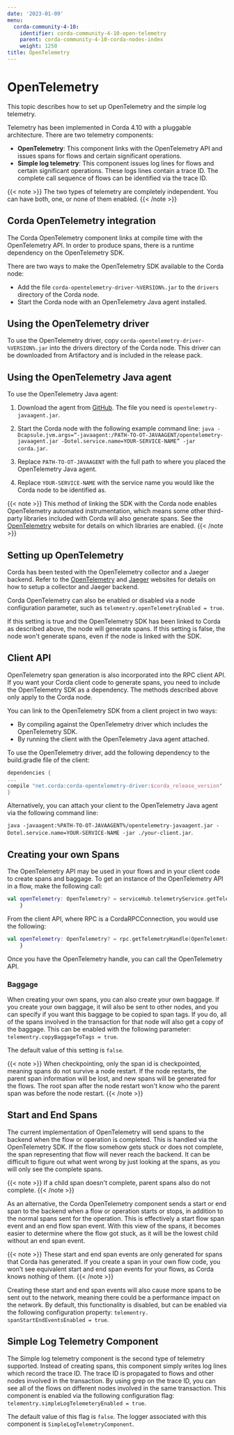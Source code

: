 ```yaml
---
date: '2023-01-09'
menu:
  corda-community-4-10:
    identifier: corda-community-4-10-open-telemetry
    parent: corda-community-4-10-corda-nodes-index
    weight: 1250
title: OpenTelemetry
---
```


# OpenTelemetry

This topic describes how to set up OpenTelemetry and the simple log telemetry.

Telemetry has been implemented in Corda 4.10 with a pluggable architecture. There are two telemetry components:

* **OpenTelemetry**: This component links with the OpenTelemetry API and issues spans for flows and certain significant operations.
* **Simple log telemetry**: This component issues log lines for flows and certain significant operations. These logs lines contain a trace ID. The complete call sequence of flows can be identified via the trace ID.

{{< note >}}
The two types of telemetry are completely independent. You can have both, one, or none of them enabled.
{{< /note >}}


## Corda OpenTelemetry integration

The Corda OpenTelemetry component links at compile time with the OpenTelemetry API. In order to produce spans, there is a runtime dependency on the OpenTelemetry SDK. 

There are two ways to make the OpenTelemetry SDK available to the Corda node:

* Add the file `corda-opentelemetry-driver-%VERSION%.jar` to the `drivers` directory of the Corda node.
* Start the Corda node with an OpenTelemetry Java agent installed.

## Using the OpenTelemetry driver

To use the OpenTelemetry driver, copy `corda-opentelemetry-driver-%VERSION%.jar` into the drivers directory of the Corda node. This driver can be downloaded from Artifactory and is included in the release pack.

## Using the OpenTelemetry Java agent

To use the OpenTelemetry Java agent:

1. Download the agent from [GitHub](https://github.com/open-telemetry/opentelemetry-java-instrumentation/releases). The file you need is `opentelemetry-javaagent.jar`.
2. Start the Corda node with the following example command line:
   `java -Dcapsule.jvm.args=“-javaagent:/PATH-TO-OT-JAVAAGENT/opentelemetry-javaagent.jar -Dotel.service.name=YOUR-SERVICE-NAME” -jar corda.jar`.
   
   
   
   
3. Replace `PATH-TO-OT-JAVAAGENT` with the full path to where you placed the OpenTelemetry Java agent.
4. Replace `YOUR-SERVICE-NAME` with the service name you would like the Corda node to be identified as.

{{< note >}}
This method of linking the SDK with the Corda node enables OpenTelemetry automated instrumentation, which means some other third-party libraries included with Corda will also generate spans. See the [OpenTelemetry](https://opentelemetry.io/docs/concepts/instrumenting-library/) website for details on which libraries are enabled.
{{< /note >}}


## Setting up OpenTelemetry

Corda has been tested with the OpenTelemetry collector and a Jaeger backend. Refer to the [OpenTelemetry](https://opentelemetry.io/docs/collector/) and [Jaeger](https://www.jaegertracing.io/) websites for details on how to setup a collector and Jaeger backend.

Corda OpenTelemetry can also be enabled or disabled via a node configuration parameter, such as `telementry.openTelemetryEnabled = true`.

If this setting is true and the OpenTelemetry SDK has been linked to Corda as described above, the node will generate spans. If this setting is false, the node won't generate spans, even if the node is linked with the SDK.

## Client API

OpenTelemetry span generation is also incorporated into the RPC client API. If you want your Corda client code to generate spans, you need to include the OpenTelemetry SDK as a dependency. The methods described above only apply to the Corda node. 

You can link to the OpenTelemetry SDK from a client project in two ways:

* By compiling against the OpenTelemetry driver which includes the OpenTelemetry SDK. 
* By running the client with the OpenTelemetry Java agent attached.

To use the OpenTelemetry driver, add the following dependency to the build.gradle file of the client:

```kotlin
dependencies {
...
compile "net.corda:corda-opentelemetry-driver:$corda_release_version"
}
``` 

Alternatively, you can attach your client to the OpenTelemetry Java agent via the following command line:

`java -javaagent:%PATH-TO-OT-JAVAAGENT%/opentelemetry-javaagent.jar -Dotel.service.name=YOUR-SERVICE-NAME -jar ./your-client.jar`.

## Creating your own Spans

The OpenTelemetry API may be used in your flows and in your client code to create spans and baggage. To get an instance of the OpenTelemetry API in a flow, make the following call:

```kotlin
val openTelemetry: OpenTelemetry? = serviceHub.telemetryService.getTelemetryHandle(OpenTelemetry::class.java)
    }
``` 

From the client API, where RPC is a CordaRPCConnection, you would use the following:

```kotlin
val openTelemetry: OpenTelemetry? = rpc.getTelemetryHandle(OpenTelemetry::class.java)
    }
``` 
Once you have the OpenTelemetry handle, you can call the OpenTelemetry API.

### Baggage 

When creating your own spans, you can also create your own baggage. If you create your own baggage, it will also be sent to other nodes, and you can specify if you want this baggage to be copied to span tags. If you do, all of the spans involved in the transaction for that node will also get a copy of the baggage. This can be enabled with the following parameter:
`telementry.copyBaggageToTags = true`.

The default value of this setting is `false`.

{{< note >}}
When checkpointing, only the span id is checkpointed, meaning spans do not survive a node restart. If the node restarts, the parent span information will be lost, and new spans will be generated for the flows. The root span after the node restart won't know who the parent span was before the node restart.
{{< /note >}}

## Start and End Spans

The current implementation of OpenTelemetry will send spans to the backend when the flow or operation is completed. This is handled via the OpenTelemetry SDK. If the flow somehow gets stuck or does not complete, the span representing that flow will never reach the backend. It can be difficult to figure out what went wrong by just looking at the spans, as you will only see the complete spans.

{{< note >}}
If a child span doesn't complete, parent spans also do not complete.
{{< /note >}}

As an alternative, the Corda OpenTelemetry component sends a start or end span to the backend when a flow or operation starts or stops, in addition to the normal spans sent for the operation. This is effectively a start flow span event and an end flow span event. With this view of the spans, it becomes easier to determine where the flow got stuck, as it will be the lowest child without an end span event. 

{{< note >}}
These start and end span events are only generated for spans that Corda has generated. If you create a span in your own flow code, you won’t see equivalent start and end span events for your flows, as Corda knows nothing of them.
{{< /note >}}

Creating these start and end span events will also cause more spans to be sent out to the network, meaning there could be a performance impact on the network. By default, this functionality is disabled, but can be enabled via the following configuration property:
`telementry. spanStartEndEventsEnabled = true`.

## Simple Log Telemetry Component

The Simple log telemetry component is the second type of telemetry supported. Instead of creating spans, this component simply writes log lines which record the trace ID. The trace ID is propagated to flows and other nodes involved in the transaction. By using grep on the trace ID, you can see all of the flows on different nodes involved in the same transaction. This component is enabled via the following configuration flag: `telementry.simpleLogTelemeteryEnabled = true`.

The default value of this flag is `false`. The logger associated with this component is `SimpleLogTelemetryComponent`.
